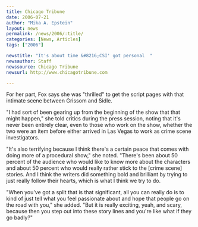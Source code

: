 ```yaml
---
title: Chicago Tribune
date: 2006-07-21
author: "Mika A. Epstein"
layout: news
permalink: /news/2006/:title/
categories: [News, Articles]
tags: ["2006"]

newstitle: "It's about time &#8216;CSI' got personal  "
newsauthor: Staff  
newssource: Chicago Tribune  
newsurl: http://www.chicagotribune.com  

---
```


For her part, Fox says she was "thrilled" to get the script pages with that intimate scene between Grissom and Sidle.

"I had sort of been gearing up from the beginning of the show that that might happen," she told critics during the press session, noting that it's never been entirely clear, even to those who work on the show, whether the two were an item before either arrived in Las Vegas to work as crime scene investigators.

"It's also terrifying because I think there's a certain peace that comes with doing more of a procedural show," she noted. "There's been about 50 percent of the audience who would like to know more about the characters and about 50 percent who would really rather stick to the [crime scene] stories. And I think the writers did something bold and brilliant by trying to just really follow their hearts, which is what I think we try to do.

"When you've got a split that is that significant, all you can really do is to kind of just tell what you feel passionate about and hope that people go on the road with you," she added. "But it is really exciting, yeah, and scary, because then you step out into these story lines and you're like what if they go badly?"


